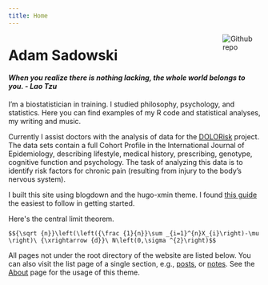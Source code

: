 ```yaml
---
title: Home
---
```


<img src="https://simpleicons.org/icons/github.svg" style="max-width:15%;min-width:40px;float:right;" alt="Github repo" />

# Adam Sadowski

#### _When you realize there is nothing lacking, the whole world belongs to you. - Lao Tzu_

I’m a biostatistician in training. I studied philosophy, psychology, and statistics. Here you can find examples of my R code and statistical analyses, my writing and music.

Currently I assist doctors with the analysis of data for the [DOLORisk](http://dolorisk.eu/) project. The data sets contain a full Cohort Profile in the International Journal of Epidemiology, describing lifestyle, medical history, prescribing, genotype, cognitive function and psychology. The task of analyzing this data is to identify risk factors for chronic pain (resulting from injury to the body’s nervous system).

I built this site using blogdown and the hugo-xmin theme. I found [this guide](https://alison.rbind.io/post/up-and-running-with-blogdown/) the easiest to follow in getting started.

Here's the central limit theorem.

`$${\sqrt {n}}\left(\left({\frac {1}{n}}\sum _{i=1}^{n}X_{i}\right)-\mu \right)\ {\xrightarrow {d}}\ N\left(0,\sigma ^{2}\right)$$`

All pages not under the root directory of the website are listed below. You can also visit the list page of a single section, e.g., [posts](/post/), or [notes](/note/). See the [About](/about/) page for the usage of this theme.
